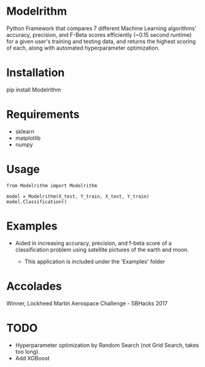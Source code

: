 # Modelrithm
Python Framework that compares 7 different Machine Learning algorithms' accuracy, precision, and F-Beta scores efficiently (~0.15 second runtime) for a given user's training and testing data, and returns the highest scoring of each, along with automated hyperparameter optimization.

# Installation
pip install Modelrithm

# Requirements
- sklearn
- matplotlib
- numpy

# Usage
	from Modelrithm import Modelrithm

	model = Modelrithm(X_test, Y_train, X_test, Y_train)
	model.Classification()

# Examples
- Aided in increasing accuracy, precision, and f-beta score of a classification problem using satellite pictures of the earth and moon.

	- This application is included under the 'Examples' folder

# Accolades
Winner, Lockheed Martin Aerospace Challenge - SBHacks 2017

# TODO
- Hyperparameter optimization by Random Search (not Grid Search, takes too long).
- Add XGBoost